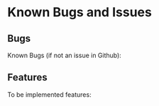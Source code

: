 # Known Bugs and Issues

## Bugs
Known Bugs (if not an issue in Github):


## Features
To be implemented features:

